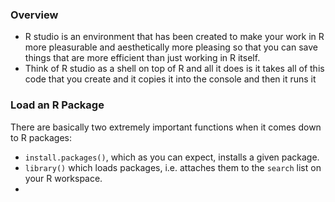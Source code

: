 ### Overview
* R studio is an environment that has been created to make your work in R more pleasurable and aesthetically more pleasing so that you can save things that are more efficient than just working in R itself.
* Think of R studio as a shell on top of R and all it does is it takes all of this code that you create and it copies it into the console and then it runs it 

### Load an R Package
There are basically two extremely important functions when it comes down to R packages:

- `install.packages()`, which as you can expect, installs a given package.
- `library()` which loads packages, i.e. attaches them to the `search` list on your R workspace.
- 
